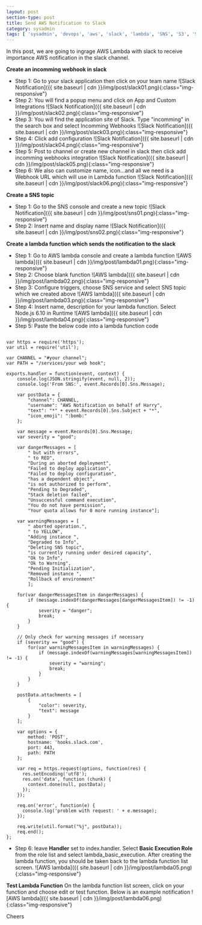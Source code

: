 ```yaml
---
layout: post
section-type: post
title: Send AWS Notification to Slack
category: sysadmin
tags: [ 'sysadmin', 'devops', 'aws', 'slack', 'lambda', 'SNS', 'S3', 'SES' ]
--- 
```

In this post, we are going to ingrage AWS Lambda with slack to receive importance AWS notification in the slack channel.

<strong>Create an incomming webhook in slack</strong>

- Step 1: Go to your slack application then click on your team name
![Slack Notification]({{ site.baseurl | cdn }}/img/post/slack01.png){:class="img-responsive"}
- Step 2: You will find a popup menu and click on App and Custom Integrations
![Slack Notification]({{ site.baseurl | cdn }}/img/post/slack02.png){:class="img-responsive"}
- Step 3: You will find the application site of Slack. Type "incomming" in the search box and select Incomming Webhooks
![Slack Notification]({{ site.baseurl | cdn }}/img/post/slack03.png){:class="img-responsive"}
- Step 4: Click add configuration
![Slack Notification]({{ site.baseurl | cdn }}/img/post/slack04.png){:class="img-responsive"} 
- Step 5: Post to channel or create new channel in slack then click add incomming webhooks integration
![Slack Notification]({{ site.baseurl | cdn }}/img/post/slack05.png){:class="img-responsive"}
- Step 6: We also can customize name, icon...and all we need is a Webhook URL which will use in Lambda function
![Slack Notification]({{ site.baseurl | cdn }}/img/post/slack06.png){:class="img-responsive"}

<strong>Create a SNS topic</strong>

- Step 1: Go to the SNS console and create a new topic
![Slack Notification]({{ site.baseurl | cdn }}/img/post/sns01.png){:class="img-responsive"}
- Step 2: Insert name and display name
![Slack Notification]({{ site.baseurl | cdn }}/img/post/sns02.png){:class="img-responsive"}

<strong>Create a lambda function which sends the notification to the slack</strong>

- Step 1: Go to AWS lambda console and create a lambda function
![AWS lambda]({{ site.baseurl | cdn }}/img/post/lambda01.png){:class="img-responsive"}
- Step 2: Choose blank function
![AWS lambda]({{ site.baseurl | cdn }}/img/post/lambda02.png){:class="img-responsive"}
- Step 3: Configure triggers, choose SNS service and select SNS topic which we created above
![AWS lambda]({{ site.baseurl | cdn }}/img/post/lambda03.png){:class="img-responsive"}
- Step 4: Insert name, description for your lambda function. Select Node.js 6.10 in Runtime
![AWS lambda]({{ site.baseurl | cdn }}/img/post/lambda04.png){:class="img-responsive"}
- Step 5: Paste the below code into a lambda function code
<pre><code data-trim class="yaml">
var https = require('https');
var util = require('util');

var CHANNEL = "#your channel";
var PATH = "/services/your web hook";

exports.handler = function(event, context) {
    console.log(JSON.stringify(event, null, 2));
    console.log('From SNS:', event.Records[0].Sns.Message);

    var postData = {
        "channel": CHANNEL,
        "username": "AWS Notification on behalf of Harry",
        "text": "*" + event.Records[0].Sns.Subject + "*",
        "icon_emoji": ":bomb:"
    };

    var message = event.Records[0].Sns.Message;
    var severity = "good";

    var dangerMessages = [
        " but with errors",
        " to RED",
        "During an aborted deployment",
        "Failed to deploy application",
        "Failed to deploy configuration",
        "has a dependent object",
        "is not authorized to perform",
        "Pending to Degraded",
        "Stack deletion failed",
        "Unsuccessful command execution",
        "You do not have permission",
        "Your quota allows for 0 more running instance"];

    var warningMessages = [
        " aborted operation.",
        " to YELLOW",
        "Adding instance ",
        "Degraded to Info",
        "Deleting SNS topic",
        "is currently running under desired capacity",
        "Ok to Info",
        "Ok to Warning",
        "Pending Initialization",
        "Removed instance ",
        "Rollback of environment"        
        ];
    
    for(var dangerMessagesItem in dangerMessages) {
        if (message.indexOf(dangerMessages[dangerMessagesItem]) != -1) {
            severity = "danger";
            break;
        }
    }
    
    // Only check for warning messages if necessary
    if (severity == "good") {
        for(var warningMessagesItem in warningMessages) {
            if (message.indexOf(warningMessages[warningMessagesItem]) != -1) {
                severity = "warning";
                break;
            }
        }        
    }

    postData.attachments = [
        {
            "color": severity, 
            "text": message
        }
    ];

    var options = {
        method: 'POST',
        hostname: 'hooks.slack.com',
        port: 443,
        path: PATH
    };

    var req = https.request(options, function(res) {
      res.setEncoding('utf8');
      res.on('data', function (chunk) {
        context.done(null, postData);
      });
    });
    
    req.on('error', function(e) {
      console.log('problem with request: ' + e.message);
    });    

    req.write(util.format("%j", postData));
    req.end();
};
</code></pre>
- Step 6: leave <strong>Handler</strong> set to index.handler. Select <strong>Basic Execution Role</strong> from the role list and select lambda_basic_execution. After creating the lambda function, you should be taken back to the lambda function list screen.
![AWS lambda]({{ site.baseurl | cdn }}/img/post/lambda05.png){:class="img-responsive"}

<strong>Test Lambda Function</strong>
On the lambda function list screen, click on your function and choose edit or test function. Below is an example notification
![AWS lambda]({{ site.baseurl | cdn }}/img/post/lambda06.png){:class="img-responsive"}

Cheers
